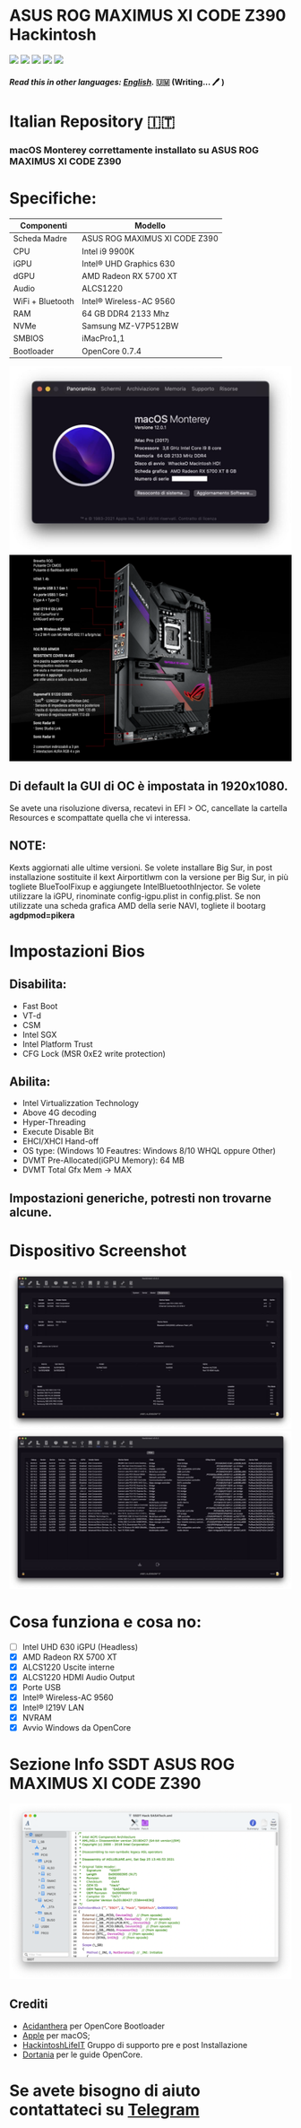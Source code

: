 # ASUS ROG MAXIMUS XI CODE Z390 Hackintosh
[![](https://img.shields.io/badge/Gitter%20HL%20Community-Chat-informational?style=flat&logo=gitter&logoColor=white&color=ed1965)](https://gitter.im/Hackintosh-Life-IT/community)
[![](https://img.shields.io/badge/Repository-SASATech-informational?style=flat&logo=apple&logoColor=white&color=9debeb)](https://github.com/SASA-Tech?tab=repositories)
[![](https://img.shields.io/badge/Telegram-HackintoshLifeIT-informational?style=flat&logo=telegram&logoColor=white&color=5fb659)](https://t.me/HackintoshLife_it)
[![](https://img.shields.io/badge/Facebook-HackintoshLifeIT-informational?style=flat&logo=facebook&logoColor=white&color=3a4dc9)](https://www.facebook.com/hackintoshlife/)
[![](https://img.shields.io/badge/Instagram-HackintoshLifeIT-informational?style=flat&logo=instagram&logoColor=white&color=8a178a)](https://www.instagram.com/hackintoshlife.it_official/)
#### *Read this in other languages: [English](README.EN.md).* 🇺🇲 (Writing... :pen: )

# Italian Repository :it: 
### macOS Monterey correttamente installato su ASUS ROG MAXIMUS XI CODE Z390

# Specifiche:

| Componenti       | Modello                            |
| ---------------- | ---------------------------------- |
| Scheda Madre     | ASUS ROG MAXIMUS XI CODE Z390      | 
| CPU              | Intel i9 9900K                     | 
| iGPU             | Intel® UHD Graphics 630            |
| dGPU             | AMD Radeon RX 5700 XT              |
| Audio            | ALCS1220                           |
| WiFi + Bluetooth | Intel® Wireless-AC 9560            |
| RAM              | 64 GB DDR4 2133 Mhz                |
| NVMe             | Samsung MZ-V7P512BW                |
| SMBIOS           | iMacPro1,1                         |
| Bootloader       | OpenCore 0.7.4                     |

![infodp0](./Screenshot/AboutThisMac.png)
![infodp1](./Screenshot/Mobo.png)

## Di default la GUI di OC è impostata in 1920x1080.
Se avete una risoluzione diversa, recatevi in EFI > OC, cancellate la cartella Resources e scompattate quella che vi interessa.

## NOTE:
Kexts aggiornati alle ultime versioni.
Se volete installare Big Sur, in post installazione sostituite il kext Airportitlwm con la versione per Big Sur, in più togliete BlueToolFixup e aggiungete IntelBluetoothInjector.
Se volete utilizzare la iGPU, rinominate config-igpu.plist in config.plist.
Se non utilizzate una scheda grafica AMD della serie NAVI, togliete il bootarg __agdpmod=pikera__

# Impostazioni Bios

## Disabilita:

- Fast Boot
- VT-d
- CSM
- Intel SGX
- Intel Platform Trust
- CFG Lock (MSR 0xE2 write protection)

## Abilita:

- Intel Virtualizzation Technology
- Above 4G decoding
- Hyper-Threading
- Execute Disable Bit
- EHCI/XHCI Hand-off
- OS type: (Windows 10 Feautres: Windows 8/10 WHQL oppure Other)
- DVMT Pre-Allocated(iGPU Memory): 64 MB
- DVMT Total Gfx Mem → MAX

## Impostazioni generiche, potresti non trovarne alcune.
  
# Dispositivo Screenshot
![infodp1](./Screenshot/Peripherials.png)
![infodp2](./Screenshot/PCIe.png)

# Cosa funziona e cosa no:
- [ ] Intel UHD 630 iGPU (Headless)
- [x] AMD Radeon RX 5700 XT
- [x] ALCS1220 Uscite interne
- [x] ALCS1220 HDMI Audio Output
- [x] Porte USB
- [x] Intel® Wireless-AC 9560
- [x] Intel® I219V LAN
- [x] NVRAM
- [x] Avvio Windows da OpenCore

# Sezione Info SSDT ASUS ROG MAXIMUS XI CODE Z390

![SSDT](./Screenshot/SSDT.png)

## Crediti

- [Acidanthera](https://github.com/acidanthera) per OpenCore Bootloader
- [Apple](https://apple.com) per macOS;
- [HackintoshLifeIT](https://github.com/Hackintoshlifeit) Gruppo di supporto pre e post Installazione
- [Dortania](https://github.com/dortania) per le guide OpenCore.

# Se avete bisogno di aiuto contattateci su [Telegram](https://t.me/HackintoshLife_it)
